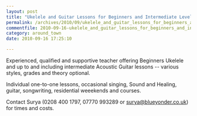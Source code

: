 ```yaml
---
layout: post
title: "Ukelele and Guitar Lessons for Beginners and Intermediate Levels 2"
permalink: /archives/2010/09/ukelele_and_guitar_lessons_for_beginners_and_inter.html
commentfile: 2010-09-16-ukelele_and_guitar_lessons_for_beginners_and_inter
category: around_town
date: 2010-09-16 17:25:10

---
```


Experienced, qualified and supportive teacher offering Beginners Ukelele and up to and including intermediate Acoustic Guitar lessons -- various styles, grades and theory optional.

Individual one-to-one lessons, occasional singing, Sound and Healing, guitar, songwriting, residential weeekends and courses.

Contact Surya (0208 400 1797, 07770 993289 or [surya@blueyonder.co.uk](mailto:surya@blueyonder.co.uk)) for times and costs.
